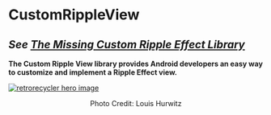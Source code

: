 # CustomRippleView
## _See [The Missing Custom Ripple Effect Library](https://android.jlelse.eu/the-missing-custom-ripple-effect-library-834521721b41)_
**The Custom Ripple View library provides Android developers an easy way to customize and implement a Ripple Effect view.** 

[![retrorecycler hero image](https://adam-hurwitz.firebaseapp.com/CustomRippleView/customrippleview-hero.png)](https://android.jlelse.eu/the-missing-custom-ripple-effect-library-834521721b41)
<div align="center"> Photo Credit: Louis Hurwitz </div>
